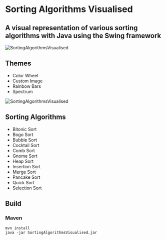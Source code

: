 # Sorting Algorithms Visualised

## A visual representation of various sorting algorithms with Java using the Swing framework

![SortingAlgorithmsVisualised](https://user-images.githubusercontent.com/63204672/101838383-672ad600-3b38-11eb-8d1b-5439ab65f192.png)

## Themes
 - Color Wheel
 - Custom Image
 - Rainbow Bars
 - Spectrum

![SortingAlgorithmsVisualised](https://user-images.githubusercontent.com/63204672/101923791-c3890680-3bc7-11eb-9560-c00c69484d84.png)

## Sorting Algorithms
- Bitonic Sort
- Bogo Sort
- Bubble Sort
- Cocktail Sort
- Comb Sort
- Gnome Sort
- Heap Sort
- Insertion Sort
- Merge Sort
- Pancake Sort
- Quick Sort
- Selection Sort

## Build
### Maven
```
mvn install
java -jar SortingAlgorithmsVisualised.jar
```
